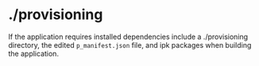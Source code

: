 # ./provisioning

If the application requires installed dependencies include a ./provisioning directory, the edited `p_manifest.json` file, and ipk packages when building the application.